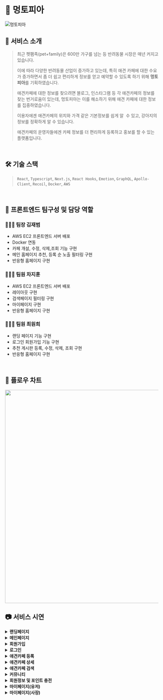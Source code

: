 # 🐶 멍토피아

![멍토피아](https://user-images.githubusercontent.com/107945737/206982898-b9ebafe1-310f-4866-aac0-105a92510210.png)


## 📖 서비스 소개


>
> 최근 펫팸족(pet+family)은 600만 가구를 넘는 등 반려동물 시장은 매년 커지고 있습니다.
>
> 이에 따라 다양한 반려동물 산업이 증가하고 있는데, 특히 애견 카페에 대한 수요가 증가하면서 좀 더 쉽고 편리하게 정보를 얻고 예약할 수 있도록 하기 위해 **멍토피아**를 기획하였습니다.
>
> 애견카페에 대한 정보를 찾으려면 블로그, 인스타그램 등 각 애견카페의 정보를 찾는 번거로움이 있는데, 멍토피아는 이를 해소하기 위해 애견 카페에 대한 정보를 집중하였습니다.
>
> 이용자에겐 애견카페의 위치와 가격 같은 기본정보를 쉽게 알  수 있고, 강아지의 정보를 정확하게 알 수 있습니다.
>
> 애견카페의 운영자들에겐 카페 정보를 더 편리하게 등록하고 홍보를 할 수 있는 플랫폼입니다.

</br>

## 🛠 기술 스택

> `React`, `Typescript`, `Next.js`, `React Hooks`, `Emotion`, `GraphQL`, `Apollo-Client`, `Recoil`, `Docker`, `AWS`

</br>

## 👫 프론트엔드 팀구성 및 담당 역할

### 🧑🏻‍💻 팀장 김재범
- AWS EC2 프론트엔드 서버 배포
- Docker 연동
- 카페 개설, 수정, 삭제,조회 기능 구현
- 메인 홈페이지 추천, 등록 순 노출 필터링 구현
- 반응형 홈페이지 구현

### 🧑🏻‍💻 팀원 차지훈
- AWS EC2 프론트엔드 서버 배포
- 레이아웃 구현
- 검색페이지 필터링 구현
- 마이페이지 구현
- 반응형 홈페이지 구현

### 👩🏻‍💻 팀원 최원희
- 랜딩 페이지 기능 구현
- 로그인 회원가입 기능 구현
- 추천 게시판 등록, 수정, 삭제, 조회 구현 
- 반응형 홈페이지 구현

</br>


## 📃 플로우 차트

<img height="700" src = "https://user-images.githubusercontent.com/103302206/188886448-6bf55adc-ae76-4ab7-b7d6-07bf5099038a.png"/>

</br>

## 📷 서비스 시연

<details>
<summary><b>랜딩페이지</b></summary>

<div markdown="1">

<img height="400" src="https://user-images.githubusercontent.com/107945737/194456381-d629d88f-4c51-4381-b4a0-bd8dfa33e34d.gif">

</div>
</details>


<details>
<summary><b>메인페이지</b></summary>
<div markdown="2">

<img  height="400" src="https://user-images.githubusercontent.com/107945737/194470420-c19d1ef7-1879-4be2-93ac-6836b2182b67.gif">

</div>
</details>

<details>
<summary><b>회원가입</b></summary>
<div markdown="3">

<img height="400" src="https://user-images.githubusercontent.com/107945737/194457288-b8ea4352-ff99-427f-a096-4b71bc32c91d.gif">

</div>
</details>

<details>
<summary><b>로그인</b></summary>
<div markdown="3">

<img height="400" src="https://user-images.githubusercontent.com/107945737/194457090-0d5cf2cf-4eeb-42ed-8fa3-141ad575b276.gif">

</div>
</details>

<details>
<summary><b>애견카페 등록</b></summary>
<div markdown="3">

<img height="400" src="https://user-images.githubusercontent.com/107945737/194457663-b00a073d-f0ae-448f-ad66-b0b9841cd587.gif">

</div>
</details>

<details>
<summary><b>애견카페 상세</b></summary>
<div markdown="3">

<img height="400" src="https://user-images.githubusercontent.com/107945737/194457744-91412092-e4f8-476f-84e7-f99f2ed43b0a.gif">

</div>
</details>

<details>
<summary><b>애견카페 검색</b></summary>
<div markdown="3">

<img height="400" src="https://user-images.githubusercontent.com/107945737/194459029-1b853f29-7322-466b-b53e-30ff924e0717.gif">

</div>
</details>

<details>
<summary><b>커뮤니티</b></summary>
<div markdown="3">

<img height="400" src="https://user-images.githubusercontent.com/107945737/194459189-ff594bd6-065e-4f23-8cc2-2b386dfab6d1.gif">

</div>
</details>

<details>
<summary><b>회원정보 및 포인트 충전</b></summary>
<div markdown="3">

<img height="400" src="https://user-images.githubusercontent.com/107945737/194459402-9f4ff964-f789-408c-9a71-787d93d16c31.gif">

</div>
</details>

<details>
<summary><b>마이페이지(유저)</b></summary>
<div markdown="3">

<img height="400" src="https://user-images.githubusercontent.com/107945737/194459560-aa340b0a-af9d-4fbe-a911-7af7615da685.gif">

</div>
</details>

<details>
<summary><b>마이페이지(사장)</b></summary>
<div markdown="3">

<img  height="400" src="https://user-images.githubusercontent.com/107945737/194459709-50a08d99-3580-4504-8029-9b0829eab1af.gif">

</div>
</details>

